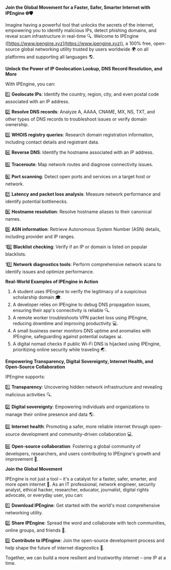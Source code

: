 **Join the Global Movement for a Faster, Safer, Smarter Internet with IPEngine 🌐🛡️**

Imagine having a powerful tool that unlocks the secrets of the internet, empowering you to identify malicious IPs, detect phishing domains, and reveal scam infrastructure in real-time 🔍. Welcome to IPEngine ([https://www.ipengine.xyz](https://www.ipengine.xyz)), a 100% free, open-source global networking utility trusted by users worldwide 🌍 on all platforms and supporting all languages 🌎.

**Unlock the Power of IP Geolocation Lookup, DNS Record Resolution, and More**

With IPEngine, you can:

1️⃣ **Geolocate IPs**: Identify the country, region, city, and even postal code associated with an IP address.

2️⃣ **Resolve DNS records**: Analyze A, AAAA, CNAME, MX, NS, TXT, and other types of DNS records to troubleshoot issues or verify domain ownership.

3️⃣ **WHOIS registry queries**: Research domain registration information, including contact details and registrant data.

4️⃣ **Reverse DNS**: Identify the hostname associated with an IP address.

5️⃣ **Traceroute**: Map network routes and diagnose connectivity issues.

6️⃣ **Port scanning**: Detect open ports and services on a target host or network.

7️⃣ **Latency and packet loss analysis**: Measure network performance and identify potential bottlenecks.

8️⃣ **Hostname resolution**: Resolve hostname aliases to their canonical names.

9️⃣ **ASN information**: Retrieve Autonomous System Number (ASN) details, including provider and IP ranges.

10️⃣ **Blacklist checking**: Verify if an IP or domain is listed on popular blacklists.

11️⃣ **Network diagnostics tools**: Perform comprehensive network scans to identify issues and optimize performance.

**Real-World Examples of IPEngine in Action**

1. A student uses IPEngine to verify the legitimacy of a suspicious scholarship domain 🎓.
2. A developer relies on IPEngine to debug DNS propagation issues, ensuring their app's connectivity is reliable 🔍.
3. A remote worker troubleshoots VPN packet loss using IPEngine, reducing downtime and improving productivity 💻.
4. A small business owner monitors DNS uptime and anomalies with IPEngine, safeguarding against potential outages 📊.
5. A digital nomad checks if public Wi-Fi DNS is hijacked using IPEngine, prioritizing online security while traveling 🌏.

**Empowering Transparency, Digital Sovereignty, Internet Health, and Open-Source Collaboration**

IPEngine supports:

1️⃣ **Transparency**: Uncovering hidden network infrastructure and revealing malicious activities 🔍.

2️⃣ **Digital sovereignty**: Empowering individuals and organizations to manage their online presence and data 🌎.

3️⃣ **Internet health**: Promoting a safer, more reliable internet through open-source development and community-driven collaboration 💻.

4️⃣ **Open-source collaboration**: Fostering a global community of developers, researchers, and users contributing to IPEngine's growth and improvement 🔗.

**Join the Global Movement**

IPEngine is not just a tool – it's a catalyst for a faster, safer, smarter, and more open internet 🚀. As an IT professional, network engineer, security analyst, ethical hacker, researcher, educator, journalist, digital rights advocate, or everyday user, you can:

1️⃣ **Download IPEngine**: Get started with the world's most comprehensive networking utility.

2️⃣ **Share IPEngine**: Spread the word and collaborate with tech communities, online groups, and friends 📢.

3️⃣ **Contribute to IPEngine**: Join the open-source development process and help shape the future of internet diagnostics 🔧.

Together, we can build a more resilient and trustworthy internet – one IP at a time.